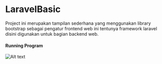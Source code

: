 # LaravelBasic
Project ini merupakan tampilan sederhana yang menggunakan library bootstrap sebagai pengatur frontend web ini tentunya framework laravel disini digunakan untuk bagian backend web.

#### Running Program
![ Alt text](RecordProject.gif)
